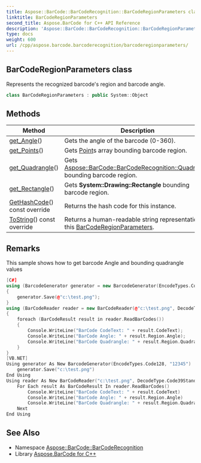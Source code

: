 ```yaml
---
title: Aspose::BarCode::BarCodeRecognition::BarCodeRegionParameters class
linktitle: BarCodeRegionParameters
second_title: Aspose.BarCode for C++ API Reference
description: 'Aspose::BarCode::BarCodeRecognition::BarCodeRegionParameters class. Represents the recognized barcode''s region and barcode angle in C++.'
type: docs
weight: 600
url: /cpp/aspose.barcode.barcoderecognition/barcoderegionparameters/
---
```

## BarCodeRegionParameters class


Represents the recognized barcode's region and barcode angle.

```cpp
class BarCodeRegionParameters : public System::Object
```

## Methods

| Method | Description |
| --- | --- |
| [get_Angle](./get_angle/)() | Gets the angle of the barcode (0-360). |
| [get_Points](./get_points/)() | Gets [Point](../)s array bounding barcode region. |
| [get_Quadrangle](./get_quadrangle/)() | Gets [Aspose::BarCode::BarCodeRecognition::Quadrangle](../quadrangle/) bounding barcode region. |
| [get_Rectangle](./get_rectangle/)() | Gets **System::Drawing::Rectangle** bounding barcode region. |
| [GetHashCode](./gethashcode/)() const override | Returns the hash code for this instance. |
| [ToString](./tostring/)() const override | Returns a human-readable string representation of this [BarCodeRegionParameters](./). |
## Remarks


This sample shows how to get barcode Angle and bounding quadrangle values 
```cpp
[C#]
using (BarcodeGenerator generator = new BarcodeGenerator(EncodeTypes.Code128, "12345"))
{
    generator.Save(@"c:\test.png");
}
using (BarCodeReader reader = new BarCodeReader(@"c:\test.png", DecodeType.Code39Standard, DecodeType.Code128))
{
    foreach (BarCodeResult result in reader.ReadBarCodes())
    {
        Console.WriteLine("BarCode CodeText: " + result.CodeText);
        Console.WriteLine("BarCode Angle: " + result.Region.Angle);
        Console.WriteLine("BarCode Quadrangle: " + result.Region.Quadrangle);
    }
}
[VB.NET]
Using generator As New BarcodeGenerator(EncodeTypes.Code128, "12345")
    generator.Save("c:\test.png")
End Using
Using reader As New BarCodeReader("c:\test.png", DecodeType.Code39Standard, DecodeType.Code128)
    For Each result As BarCodeResult In reader.ReadBarCodes()
        Console.WriteLine("BarCode CodeText: " + result.CodeText)
        Console.WriteLine("BarCode Angle: " + result.Region.Angle)
        Console.WriteLine("BarCode Quadrangle: " + result.Region.Quadrangle)
    Next
End Using
```

## See Also

* Namespace [Aspose::BarCode::BarCodeRecognition](../)
* Library [Aspose.BarCode for C++](../../)
